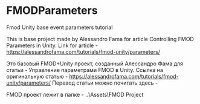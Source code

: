 # FMODParameters

Fmod Unity base event parameters tutorial

This is base project made by Alessandro Fama for article Controlling FMOD Parameters in Unity. 
Link for article - https://alessandrofama.com/tutorials/fmod-unity/parameters/

Это базовый FMOD+Unity проект, созданный Алессандро Фама для статьи - Управление параметрами FMOD в Unity.
Ссылка на оригинальную статью - https://alessandrofama.com/tutorials/fmod-unity/parameters/
Перевод статьи можно почитать здесь - 

FMOD проект лежит в папке - ..\Assets\FMOD Project
